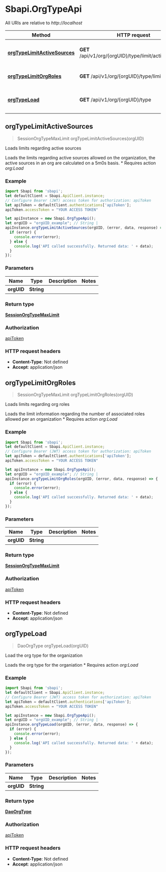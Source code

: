 # Sbapi.OrgTypeApi

All URIs are relative to *http://localhost*

Method | HTTP request | Description
------------- | ------------- | -------------
[**orgTypeLimitActiveSources**](OrgTypeApi.md#orgTypeLimitActiveSources) | **GET** /api/v1/org/{orgUID}/type/limit/active_sources | Loads limits regarding active sources
[**orgTypeLimitOrgRoles**](OrgTypeApi.md#orgTypeLimitOrgRoles) | **GET** /api/v1/org/{orgUID}/type/limit/org_roles | Loads limits regarding org roles
[**orgTypeLoad**](OrgTypeApi.md#orgTypeLoad) | **GET** /api/v1/org/{orgUID}/type | Load the org type for the organization



## orgTypeLimitActiveSources

> SessionOrgTypeMaxLimit orgTypeLimitActiveSources(orgUID)

Loads limits regarding active sources

 Loads the limits regarding active sources allowed on the organization, the active sources in an org are calculated on a 5m0s basis.    * Requires action *org:Load* 

### Example

```javascript
import Sbapi from 'sbapi';
let defaultClient = Sbapi.ApiClient.instance;
// Configure Bearer (JWT) access token for authorization: apiToken
let apiToken = defaultClient.authentications['apiToken'];
apiToken.accessToken = "YOUR ACCESS TOKEN"

let apiInstance = new Sbapi.OrgTypeApi();
let orgUID = "orgUID_example"; // String | 
apiInstance.orgTypeLimitActiveSources(orgUID, (error, data, response) => {
  if (error) {
    console.error(error);
  } else {
    console.log('API called successfully. Returned data: ' + data);
  }
});
```

### Parameters


Name | Type | Description  | Notes
------------- | ------------- | ------------- | -------------
 **orgUID** | **String**|  | 

### Return type

[**SessionOrgTypeMaxLimit**](SessionOrgTypeMaxLimit.md)

### Authorization

[apiToken](../README.md#apiToken)

### HTTP request headers

- **Content-Type**: Not defined
- **Accept**: application/json


## orgTypeLimitOrgRoles

> SessionOrgTypeMaxLimit orgTypeLimitOrgRoles(orgUID)

Loads limits regarding org roles

 Loads the limit information regarding the number of associated roles allowed per an organization   * Requires action *org:Load* 

### Example

```javascript
import Sbapi from 'sbapi';
let defaultClient = Sbapi.ApiClient.instance;
// Configure Bearer (JWT) access token for authorization: apiToken
let apiToken = defaultClient.authentications['apiToken'];
apiToken.accessToken = "YOUR ACCESS TOKEN"

let apiInstance = new Sbapi.OrgTypeApi();
let orgUID = "orgUID_example"; // String | 
apiInstance.orgTypeLimitOrgRoles(orgUID, (error, data, response) => {
  if (error) {
    console.error(error);
  } else {
    console.log('API called successfully. Returned data: ' + data);
  }
});
```

### Parameters


Name | Type | Description  | Notes
------------- | ------------- | ------------- | -------------
 **orgUID** | **String**|  | 

### Return type

[**SessionOrgTypeMaxLimit**](SessionOrgTypeMaxLimit.md)

### Authorization

[apiToken](../README.md#apiToken)

### HTTP request headers

- **Content-Type**: Not defined
- **Accept**: application/json


## orgTypeLoad

> DaoOrgType orgTypeLoad(orgUID)

Load the org type for the organization

 Loads the org type for the organiation   * Requires action *org:Load* 

### Example

```javascript
import Sbapi from 'sbapi';
let defaultClient = Sbapi.ApiClient.instance;
// Configure Bearer (JWT) access token for authorization: apiToken
let apiToken = defaultClient.authentications['apiToken'];
apiToken.accessToken = "YOUR ACCESS TOKEN"

let apiInstance = new Sbapi.OrgTypeApi();
let orgUID = "orgUID_example"; // String | 
apiInstance.orgTypeLoad(orgUID, (error, data, response) => {
  if (error) {
    console.error(error);
  } else {
    console.log('API called successfully. Returned data: ' + data);
  }
});
```

### Parameters


Name | Type | Description  | Notes
------------- | ------------- | ------------- | -------------
 **orgUID** | **String**|  | 

### Return type

[**DaoOrgType**](DaoOrgType.md)

### Authorization

[apiToken](../README.md#apiToken)

### HTTP request headers

- **Content-Type**: Not defined
- **Accept**: application/json

